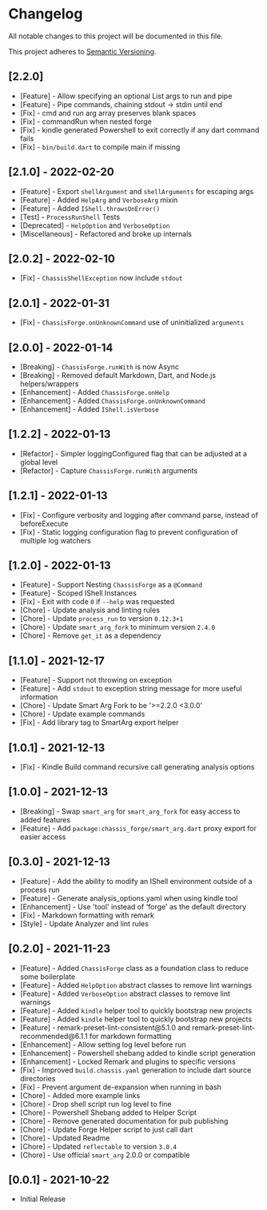 # Changelog

All notable changes to this project will be documented in this file.

This project adheres to [Semantic Versioning](https://semver.org/spec/v2.0.0.html).

## \[2.2.0]

* \[Feature] - Allow specifying an optional List<String> args to run and pipe
* \[Feature] - Pipe commands, chaining stdout -> stdin until end
* \[Fix] - cmd and run arg array preserves blank spaces
* \[Fix] - commandRun when nested forge
* \[Fix] - kindle generated Powershell to exit correctly if any dart command fails
* \[Fix] - `bin/build.dart` to compile main if missing

## \[2.1.0] - 2022-02-20

* \[Feature] - Export `shellArgument` and `shellArguments` for escaping args
* \[Feature] - Added `HelpArg` and `VerboseArg` mixin
* \[Feature] - Added `IShell.throwsOnError()`
* \[Test] - `ProcessRunShell` Tests
* \[Deprecated] - `HelpOption` and `VerboseOption`
* \[Miscellaneous] - Refactored and broke up internals

## \[2.0.2] - 2022-02-10

* \[Fix] - `ChassisShellException` now include `stdout`

## \[2.0.1] - 2022-01-31

* \[Fix] - `ChassisForge.onUnknownCommand` use of uninitialized `arguments`

## \[2.0.0] - 2022-01-14

* \[Breaking] - `ChassisForge.runWith` is now Async
* \[Breaking] - Removed default Markdown, Dart, and Node.js helpers/wrappers
* \[Enhancement] - Added `ChassisForge.onHelp`
* \[Enhancement] - Added `ChassisForge.onUnknownCommand`
* \[Enhancement] - Added `IShell.isVerbose`

## \[1.2.2] - 2022-01-13

* \[Refactor] - Simpler loggingConfigured flag that can be adjusted at a global level
* \[Refactor] - Capture `ChassisForge.runWith` arguments

## \[1.2.1] - 2022-01-13

* \[Fix] - Configure verbosity and logging after command parse, instead of beforeExecute
* \[Fix] - Static logging configuration flag to prevent configuration of multiple log watchers

## \[1.2.0] - 2022-01-13

* \[Feature] - Support Nesting `ChassisForge` as a `@Command`
* \[Feature] - Scoped IShell Instances
* \[Fix] - Exit with code `0` if `--help` was requested
* \[Chore] - Update analysis and linting rules
* \[Chore] - Update `process_run` to version `0.12.3+1`
* \[Chore] - Update `smart_arg_fork` to minimum version `2.4.0`
* \[Chore] - Remove `get_it` as a dependency

## \[1.1.0] - 2021-12-17

* \[Feature] - Support not throwing on exception
* \[Feature] - Add `stdout` to exception string message for more useful information
* \[Chore] - Update Smart Arg Fork to be '>=2.2.0 <3.0.0'
* \[Chore] - Update example commands
* \[Fix] - Add library tag to SmartArg export helper

## \[1.0.1] - 2021-12-13

* \[Fix] - Kindle Build command recursive call generating analysis options

## \[1.0.0] - 2021-12-13

* \[Breaking] - Swap `smart_arg` for `smart_arg_fork` for easy access to added features
* \[Feature] - Add `package:chassis_forge/smart_arg.dart` proxy export for easier access

## \[0.3.0] - 2021-12-13

* \[Feature] - Add the ability to modify an IShell environment outside of a process run
* \[Feature] - Generate analysis\_options.yaml when using kindle tool
* \[Enhancement] - Use 'tool' instead of 'forge' as the default directory
* \[Fix] - Markdown formatting with remark
* \[Style] - Update Analyzer and lint rules

## \[0.2.0] - 2021-11-23

* \[Feature] - Added `ChassisForge` class as a foundation class to reduce some boilerplate
* \[Feature] - Added `HelpOption` abstract classes to remove lint warnings
* \[Feature] - Added `VerboseOption` abstract classes to remove lint warnings
* \[Feature] - Added `kindle` helper tool to quickly bootstrap new projects
* \[Feature] - Added `kindle` helper tool to quickly bootstrap new projects
* \[Feature] - remark-preset-lint-consistent\@5.1.0 and remark-preset-lint-recommended\@6.1.1 for markdown formatting
* \[Enhancement] - Allow setting log level before run
* \[Enhancement] - Powershell shebang added to kindle script generation
* \[Enhancement] - Locked Remark and plugins to specific versions
* \[Fix] - Improved `build.chassis.yaml` generation to include dart source directories
* \[Fix] - Prevent argument de-expansion when running in bash
* \[Chore] - Added more example links
* \[Chore] - Drop shell script run log level to fine
* \[Chore] - Powershell Shebang added to Helper Script
* \[Chore] - Remove generated documentation for pub publishing
* \[Chore] - Update Forge Helper script to just call dart
* \[Chore] - Updated Readme
* \[Chore] - Updated `reflectable` to version `3.0.4`
* \[Chore] - Use official `smart_arg` 2.0.0 or compatible

## \[0.0.1] - 2021-10-22

* Initial Release
